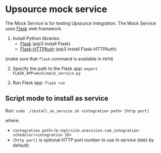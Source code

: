 # Upsource mock service

The Mock Service is for testing Upsource Integration. The Mock Service uses [Flask](https://flask.palletsprojects.com/en/1.1.x/) web framework.

1. Install Python libraries:
   - [Flask](https://flask.palletsprojects.com/en/1.1.x/) (pip3 install Flask)
   - [Flask-HTTPAuth](https://flask-httpauth.readthedocs.io/en/latest/) (pip3 install Flask-HTTPAuth)

(make sure that `flask` command is available in `PATH`)

2. Specify the path to the Flask app: `export FLASK_APP=mock/mock_service.py`

3. Run Flask app: `flask run`


## Script mode to install as service

Run: `sudo ./install_as_service.sh <integration path> [http port]`

where:
- `<integration path>` is `/opt/site.onevizion.com_integration-scheduler/<integration ID>`
- `[http port]` is optional HTTP port number to use in service (`8085` by default)
